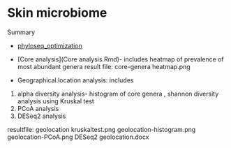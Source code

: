 # Skin microbiome



Summary
* [phyloseq_optimization](phyloseq_optimization.md)


* [Core analysis](Core analysis.Rmd)- includes heatmap of prevalence of most abundant genera
result file: core-genera heatmap.png

* Geographical.location analysis: includes
1) alpha diversity analysis- histogram of core genera , shannon diversity analysis using Kruskal test
2) PCoA analysis
3) DESeq2 analysis 

resultfile: geolocation kruskaltest.png
            geolocation-histogram.png
            geolocation-PCoA.png
            DESeq2 geolocation.docx
            

